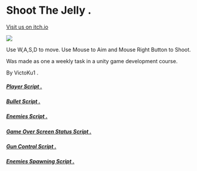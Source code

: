 # Shoot The Jelly .
[Visit us on itch.io](https://victoku1.itch.io/shoot-the-jelly)


[![](http://img.youtube.com/vi/PdxK3ZKx26w/0.jpg)](http://www.youtube.com/watch?v=PdxK3ZKx26w "Shoot The Jelly")


Use W,A,S,D to move.
Use Mouse to Aim and Mouse Right Button to Shoot.

Was made as one a weekly task in a unity game development course.

By VictoKu1 .

##### [Player Script .](https://github.com/VictoKu1/HWEx4/blob/main/Assets/Scripts/BasicMovement.cs)
##### [Bullet Script .](https://github.com/VictoKu1/HWEx4/blob/main/Assets/Scripts/BasicMovement.cs)
##### [Enemies Script .](https://github.com/VictoKu1/HWEx4/blob/main/Assets/Scripts/EnemyController.cs)
##### [Game Over Screen Status Script .](https://github.com/VictoKu1/HWEx4/blob/main/Assets/Scripts/GameOverScreen.cs)
##### [Gun Control Script .](https://github.com/VictoKu1/HWEx4/blob/main/Assets/Scripts/GunController.cs)
##### [Enemies Spawning Script .](https://github.com/VictoKu1/HWEx4/blob/main/Assets/Scripts/SpawnManager.cs)
